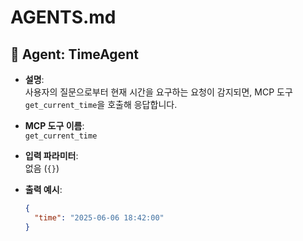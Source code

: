# AGENTS.md

## 🧠 Agent: TimeAgent

- **설명**:  
  사용자의 질문으로부터 현재 시간을 요구하는 요청이 감지되면, MCP 도구 `get_current_time`을 호출해 응답합니다.

- **MCP 도구 이름**:  
  `get_current_time`

- **입력 파라미터**:  
  없음 (`{}`)

- **출력 예시**:
  ```json
  {
    "time": "2025-06-06 18:42:00"
  }
  ```
